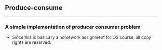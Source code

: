 ## Produce-consume
* * *
### A simple implementation of producer consumer problem 
* Since this is basically a homework assignment for OS course, all copy rights are reserved.
